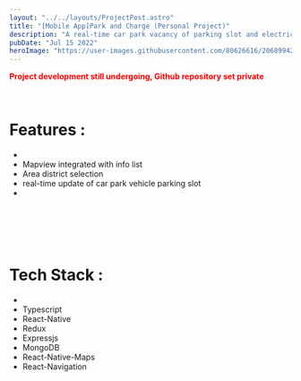 ```yaml
---
layout: "../../layouts/ProjectPost.astro"
title: "[Mobile App]Park and Charge (Personal Project)"
description: "A real-time car park vacancy of parking slot and electric vehicle charging slot update"
pubDate: "Jul 15 2022"
heroImage: "https://user-images.githubusercontent.com/80626616/206899424-6b30d18c-4c2d-4010-a21d-b5399269470d.gif"
---
```

<span style="color:red">**Project development still undergoing, Github repository set private**</span>

<br/>

# Features :
- <br/>
- Mapview integrated with info list
- Area district selection
- real-time update of car park vehicle parking slot
- <br/>


<br/>
<br/>
<br/>
<br/>

# Tech Stack :
- <br/>
- Typescript
- React-Native
- Redux
- Expressjs
- MongoDB
- React-Native-Maps
- React-Navigation
